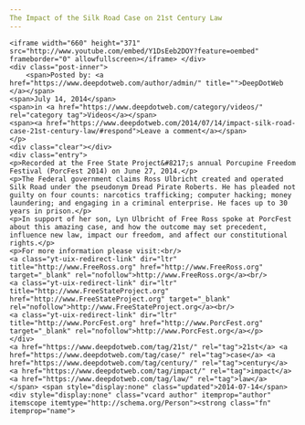 ```yaml
---
The Impact of the Silk Road Case on 21st Century Law
---
```

<article class="post-listing post-6479 post type-post status-publish format-standard has-post-thumbnail hentry category-videos tag-21st tag-case tag-century tag-impact tag-law tie_video">
    
    <iframe width="660" height="371" src="http://www.youtube.com/embed/Y1DsEeb2DOY?feature=oembed" frameborder="0" allowfullscreen></iframe> </div>
    <div class="post-inner">
        <span>Posted by: <a href="https://www.deepdotweb.com/author/admin/" title="">DeepDotWeb </a></span>
    <span>July 14, 2014</span>
    <span>in <a href="https://www.deepdotweb.com/category/videos/" rel="category tag">Videos</a></span>
    <span><a href="https://www.deepdotweb.com/2014/07/14/impact-silk-road-case-21st-century-law/#respond">Leave a comment</a></span>
    </p>
    <div class="clear"></div>
    <div class="entry">
    <p>Recorded at the Free State Project&#8217;s annual Porcupine Freedom Festival (PorcFest 2014) on June 27, 2014.</p>
    <p>The Federal government claims Ross Ulbricht created and operated Silk Road under the pseudonym Dread Pirate Roberts. He has pleaded not guilty on four counts: narcotics trafficking; computer hacking; money laundering; and engaging in a criminal enterprise. He faces up to 30 years in prison.</p>
    <p>In support of her son, Lyn Ulbricht of Free Ross spoke at PorcFest about this amazing case, and how the outcome may set precedent, influence new law, impact our freedom, and affect our constitutional rights.</p>
    <p>For more information please visit:<br/>
    <a class="yt-uix-redirect-link" dir="ltr" title="http://www.FreeRoss.org" href="http://www.FreeRoss.org" target="_blank" rel="nofollow">http://www.FreeRoss.org</a><br/>
    <a class="yt-uix-redirect-link" dir="ltr" title="http://www.FreeStateProject.org" href="http://www.FreeStateProject.org" target="_blank" rel="nofollow">http://www.FreeStateProject.org</a><br/>
    <a class="yt-uix-redirect-link" dir="ltr" title="http://www.PorcFest.org" href="http://www.PorcFest.org" target="_blank" rel="nofollow">http://www.PorcFest.org</a></p>
    </div>
    <a href="https://www.deepdotweb.com/tag/21st/" rel="tag">21st</a> <a href="https://www.deepdotweb.com/tag/case/" rel="tag">case</a> <a href="https://www.deepdotweb.com/tag/century/" rel="tag">century</a> <a href="https://www.deepdotweb.com/tag/impact/" rel="tag">impact</a> <a href="https://www.deepdotweb.com/tag/law/" rel="tag">law</a> </span> <span style="display:none" class="updated">2014-07-14</span>
    <div style="display:none" class="vcard author" itemprop="author" itemscope itemtype="http://schema.org/Person"><strong class="fn" itemprop="name">
    
